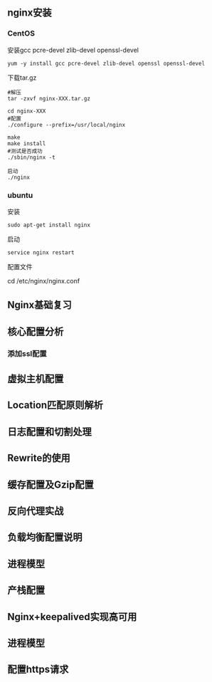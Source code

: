 ## nginx安装

### CentOS

安装gcc  pcre-devel zlib-devel openssl-devel

```
yum -y install gcc pcre-devel zlib-devel openssl openssl-devel
```

下载tar.gz 

```
#解压
tar -zxvf nginx-XXX.tar.gz

cd nginx-XXX
#配置
./configure --prefix=/usr/local/nginx

make
make install
#测试是否成功
./sbin/nginx -t 

启动
./nginx
```

### ubuntu

安装

```
sudo apt-get install nginx 
```

启动

```
service nginx restart
```

配置文件

cd /etc/nginx/nginx.conf

## Nginx基础复习

## 核心配置分析

### 添加ssl配置



## 虚拟主机配置

## Location匹配原则解析

## 日志配置和切割处理

## Rewrite的使用

## 缓存配置及Gzip配置

## 反向代理实战

## 负载均衡配置说明

## 进程模型

## 产栈配置

## Nginx+keepalived实现高可用

## 进程模型

## 配置https请求

